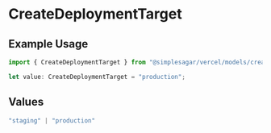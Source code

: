 # CreateDeploymentTarget

## Example Usage

```typescript
import { CreateDeploymentTarget } from "@simplesagar/vercel/models/createdeploymentop.js";

let value: CreateDeploymentTarget = "production";
```

## Values

```typescript
"staging" | "production"
```